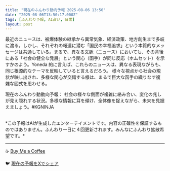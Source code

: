```yaml
---
title: "現在のふんわり動向予報 2025-08-06 13:50"
date: "2025-08-06T13:50:17.000Z"
tags: [ふんわり予報, AI占い, 日常]
layout: post
---
```


最近のニュースは、被爆体験の継承から異常気象、経済政策、地方創生まで多岐に渡る。しかし、それぞれの報道に潜む「国民の幸福追求」という本質的なメッセージは共通している。まるで、異なる文脈（ニュース）においても、その背後にある「社会の健全な発展」という関心（函手）が同じ反応（ホムセット）を示すかのよう。Yoneda 的に言えば、これらのニュースは、異なる表現ながらも、同じ根源的なテーマを反映していると言えるだろう。  様々な視点から社会の現状が映し出され、多様な関心が交錯する様は、まるで巨大な函手の織りなす複雑な図式を思わせる。


現在のふんわり動動向予報：
社会の様々な側面が複雑に絡み合い、変化の兆しが見え隠れする状況。多様な情報に耳を傾け、全体像を捉えながら、未来を見据えましょう。#KGNINJA

<br>
*この予報はAIが生成したエンターテイメントです。内容の正確性を保証するものではありません。ふんわり一日に４回更新されます。みんなにふんわり拡散希望です。*

---
☕️ [Buy Me a Coffee](https://www.buymeacoffee.com/kgninja)

🐦 [現在の予報をXでシェア](https://twitter.com/intent/tweet?text=%E7%8F%BE%E5%9C%A8%E3%81%AE%E3%81%B5%E3%82%93%E3%82%8F%E3%82%8A%E4%BA%88%E5%A0%B1%3A%20%E3%80%8C%E6%9C%80%E8%BF%91%E3%81%AE%E3%83%8B%E3%83%A5%E3%83%BC%E3%82%B9%E3%81%AF%E3%80%81%E8%A2%AB%E7%88%86%E4%BD%93%E9%A8%93%E3%81%AE%E7%B6%99%E6%89%BF%E3%81%8B%E3%82%89%E7%95%B0%E5%B8%B8%E6%B0%97%E8%B1%A1%E3%80%81%E7%B5%8C%E6%B8%88%E6%94%BF%E7%AD%96%E3%80%81%E5%9C%B0%E6%96%B9%E5%89%B5%E7%94%9F%E3%81%BE%E3%81%A7%E5%A4%9A%E5%B2%90%E3%81%AB%E6%B8%A1%E3%82%8B%E3%80%82%E3%80%8D%23KGNINJA%20%E7%B6%9A%E3%81%8D%E3%81%AF%E3%83%96%E3%83%AD%E3%82%B0%E3%81%A7%EF%BC%81%F0%9F%91%87&url=https%3A%2F%2Fkg-ninja.github.io%2FFunwariyoso%2F)
